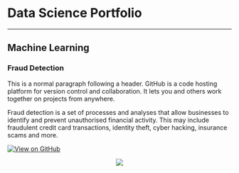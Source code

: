 # Data Science Portfolio

---

## Machine Learning

### Fraud Detection

This is a normal paragraph following a header. GitHub is a code hosting platform for version control and collaboration. It lets you and others work together on projects from anywhere.

Fraud detection is a set of processes and analyses that allow businesses to identify and prevent unauthorised financial activity. This may include fraudulent credit card transactions, identity theft, cyber hacking, insurance scams and more.

[![View on GitHub](https://img.shields.io/badge/GitHub-View_on_GitHub-blue?logo=GitHub)](https://github.com/Mahathiiii/DataSciencePortfolio)

<center><img src="images/fraud_detection.jpg"/></center>
